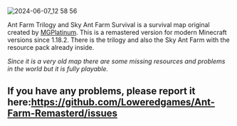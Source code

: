 ![2024-06-07_12 58 56](https://github.com/Loweredgames/Ant-Farm-Remasterd/assets/55211569/75a2cccb-07ff-43b6-8bf2-5cbe0f46ba61)


Ant Farm Trilogy and Sky Ant Farm Survival is a survival map original created by [MGPlatinum](http://mgplatinum.com/). This is a remastered version for modern Minecraft versions since 1.18.2. There is the trilogy and also the Sky Ant Farm with the resource pack already inside.


_Since it is a very old map there are some missing resources and problems in the world but it is fully playable._


## If you have any problems, please report it here:https://github.com/Loweredgames/Ant-Farm-Remasterd/issues